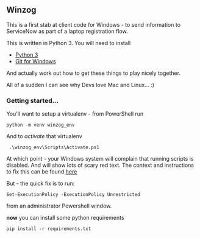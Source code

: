 Winzog
---

This is a first stab at client code for Windows - to send information to ServiceNow as part of a laptop registration flow.

This is written in Python 3. You will need to install

* [Python 3](https://www.python.org/downloads/windows/)
* [Git for Windows](https://git-scm.com/download/win)

And actually work out how to get these things to play nicely together.

All of a sudden I can see why Devs love Mac and Linux... :)

### Getting started...

You'll want to setup a virtualenv - from PowerShell run

    python -m venv winzog_env

And to _activate_ that virtualenv

     .\winzog_env\Scripts\Activate.ps1

At which point - your Windows system will complain that running scripts is disabled. And will show lots of scary red text. The context and instructions to fix this can be found [here](https://docs.microsoft.com/en-us/powershell/module/microsoft.powershell.core/about/about_execution_policies?view=powershell-6)

But - the quick fix is to run:
    
    Set-ExecutionPolicy -ExecutionPolicy Unrestricted
    
from an administrator Powershell window.

**now** you can install some python requirements

    pip install -r requirements.txt
